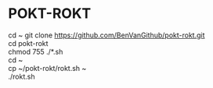 # POKT-ROKT

cd ~
git clone https://github.com/BenVanGithub/pokt-rokt.git  
cd pokt-rokt  
chmod 755 ./*.sh  
cd ~  
cp ~/pokt-rokt/rokt.sh ~  
./rokt.sh  
